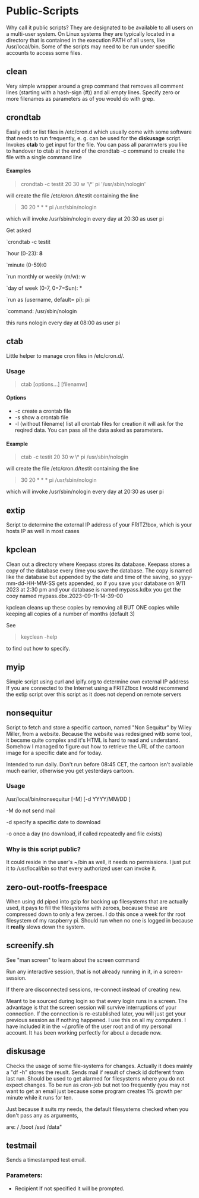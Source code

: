 # Public-Scripts
Why call it public scripts?
They are designated to be 
available to all users on 
a multi-user system. On Linux systems they are typically located
in a directory that is contained 
in the execution PATH of all users,
like /usr/local/bin.
Some of the scripts may need 
to be run under specific
accounts to access some files.

## clean
Very simple wrapper around
a grep command that removes
all comment lines (starting
with a hash-sign (#)) and
all empty lines. Specify
zero or more filenames as
parameters as of you would
do with grep.

## crondtab
Easily edit or list files in
/etc/cron.d which usually
come with some software that
needs to run frequently, e.
g. can be used for the 
**diskusage** script.
Invokes **ctab** to get input
for the file. You can pass all
paramwters you like to handover
to ctab at the end of the
crondtab -c command to
create the file with a single command line
#### Examples
> crondtab -c testit 20 30 w '\\*' pi '/usr/sbin/nologin'

will create the file
/etc/cron.d/testit containing
the line
> 30 20   * *     *       pi    /usr/sbin/nologin

which will invoke /usr/sbin/nologin every day at 20:30 as user pi 

Get asked

`crondtab -c testit

`hour (0-23): **8**

`minute (0-59):0

`run monthly or weekly (m/w): w

`day of week (0-7, 0=7=Sun): *

`run as (username, default= pi): pi

`command: /usr/sbin/nologin

this runs nologin every day
at 08:00 as user pi
## ctab
Little helper to manage cron
files in /etc/cron.d/.
### Usage
> ctab [options...] [filenamw]

#### Options
- -c create a crontab file
-  -s show a crontab file
-  -l (without filename) list all crontab files
 for creation it will ask for
 the reqired data. You can
 pass all the data asked as
 parameters.
#### Example
> ctab -c testit 20 30 w \\* pi /usr/sbin/nologin

will create the file
/etc/cron.d/testit containing
the line
> 30 20   * *     *       pi    /usr/sbin/nologin

which will invoke /usr/sbin/nologin every day at 20:30 as user pi 

## extip
Script to determine the external IP
address of your FRITZ!box, which is your hosts IP as well in most cases

## kpclean
Clean out a directory where
Keepass stores its database.
Keepass stores a copy of the
database every time you save
the database. The copy is named
like the database but appended
by the date and time of the
saving, so yyyy-mm-dd-HH-MM-SS
gets appended, so if you save
your database on 9/11 2023 at
2:30 pm and your database is
named mypass.kdbx you get the
cooy named
mypass.dbx.2023-09-11-14-39-00

kpclean cleans up these copies 
by removing all BUT ONE copies
while keeping all copies of
a number of months (default 3)

See 
>keyclean -help

to find out how to specify.

## myip
Simple script using curl and ipify.org
to determine own external IP address
If you are connected to the Internet
using a FRITZ!box I would recommend the extip script over this script as 
it does not depend on remote servers

## nonsequitur

Script to fetch and store a specific cartoon,
named "Non Sequitur" by Wiley Miller,
from a website. Because the website was redesigned witb some tool, it becsme quite complex and it's HTML
is hard to read and understand. 
Somehow I managed to figure out how 
to retrieve the URL of the cartoon 
image for a specific date and for today.

Intended to run daily. Don't 
run before 08:45 CET, the cartoon isn't available much earlier, otherwise you get yesterdays cartoon.

### Usage
/usr/local/bin/nonsequitur [-M] [-d YYYY/MM/DD ]

-M  do not send mail

-d  specify a specific date to download

-o  once a day (no download, if called repeatedly and file exists)

### Why is this script public?
It could reside in the user's
~/bin as well, it needs no
permissions. I just put it 
to /usr/local/bin so that
every authorized user can
invoke it.

## zero-out-rootfs-freespace

When using dd piped into gzip
for backing up filesystems that are actually used, it pays to fill the
filesystems with zeroes, because these are compressed down to only a few zeroes.
I do this once a week for thr root 
filesystem of my raspberry pi.
Should run when no one is logged in
because it **really** slows down the system.

## screenify.sh

See "man screen" to learn about the screen command 

Run any interactive session, that is not already running in it, in a screen-session.

If there are disconnected sessions, re-connect instead of creating new.

Meant to be sourced during login
so that every login runs in a 
screen. The advantage is that the screen session will survive 
interruptions of your connection.
If the connection is re-established 
later, you will just get your previous session as if nothing 
happened.
I use this on all my computers. 
I have included it in the 
~/.profile of the user root and
of my personal account.
It has been working perfectly for about a decade now.

## diskusage

Checks the usage of some file-systems
for changes. Actually it does 
mainly a "df -h" stores the
reuslt. Sends mail if result
of check id dofferent from 
last run. Should be used to
get alarmed for filesystems
where you do not expect 
changes. To be run as cron-job
but not too frequently (you
may not want to get an email
just because some program 
creates 1% growth per minute
while it runs for ten.

Just because it suits my needs,
the default filesystems checked
when you don't pass any as arguments,

are: / /boot /ssd /data"


## testmail
Sends a timestamped test
email. 

### Parameters:
- Recipient
If not specified it will be
prompted.
